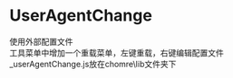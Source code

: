 UserAgentChange
============
使用外部配置文件<br /> 
工具菜单中增加一个重载菜单，左键重载，右键编辑配置文件<br /> 
_userAgentChange.js放在chomre\lib文件夹下
